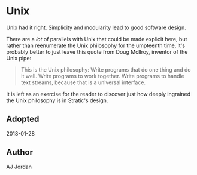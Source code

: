 # Unix

Unix had it right. Simplicity and modularity lead to good software
design.

There are a _lot_ of parallels with Unix that could be made explicit
here, but rather than reenumerate the Unix philosophy for the
umpteenth time, it's probably better to just leave this quote from
Doug McIlroy, inventor of the Unix pipe:

> This is the Unix philosophy: Write programs that do one thing and do
it well. Write programs to work together. Write programs to handle
text streams, because that is a universal interface.

It is left as an exercise for the reader to discover just how deeply
ingrained the Unix philosophy is in Stratic's design.

## Adopted

2018-01-28

## Author

AJ Jordan
